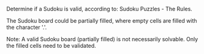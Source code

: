 Determine if a Sudoku is valid, according to: Sudoku Puzzles - The Rules.

The Sudoku board could be partially filled,
where empty cells are filled with the character '.'.

Note:
A valid Sudoku board (partially filled) is not necessarily solvable.
Only the filled cells need to be validated.